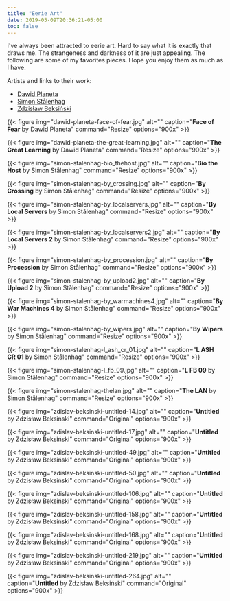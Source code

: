 ```yaml
---
title: "Eerie Art"
date: 2019-05-09T20:36:21-05:00
toc: false
---
```


I've always been attracted to eerie art. Hard to say what it is exactly that draws me. The strangeness and darkness of it are just appealing. The following are some of my favorites pieces. Hope you enjoy them as much as I have. 

Artists and links to their work: 

- [Dawid Planeta](https://www.behance.net/dawidplaneta)
- [Simon Stålenhag](https://www.simonstalenhag.se/)
- [Zdzisław Beksiński](https://www.wikiart.org/en/zdislav-beksinski)

{{< figure
img="dawid-planeta-face-of-fear.jpg" 
alt="" 
caption="**Face of Fear** by Dawid Planeta" 
command="Resize" 
options="900x" >}}
<br>

{{< figure
img="dawid-planeta-the-great-learning.jpg" 
alt="" 
caption="**The Great Learning** by Dawid Planeta" 
command="Resize" 
options="900x" >}}
<br>

{{< figure
img="simon-stalenhag-bio_thehost.jpg" 
alt="" 
caption="**Bio the Host** by Simon Stålenhag" 
command="Resize" 
options="900x" >}}
<br>

{{< figure
img="simon-stalenhag-by_crossing.jpg" 
alt="" 
caption="**By Crossing** by Simon Stålenhag" 
command="Resize" 
options="900x" >}}
<br>

{{< figure
img="simon-stalenhag-by_localservers.jpg" 
alt="" 
caption="**By Local Servers** by Simon Stålenhag" 
command="Resize" 
options="900x" >}}
<br>

{{< figure
img="simon-stalenhag-by_localservers2.jpg" 
alt="" 
caption="**By Local Servers 2** by Simon Stålenhag" 
command="Resize" 
options="900x" >}}
<br>

{{< figure
img="simon-stalenhag-by_procession.jpg" 
alt="" 
caption="**By Procession** by Simon Stålenhag" 
command="Resize" 
options="900x" >}}
<br>

{{< figure
img="simon-stalenhag-by_upload2.jpg" 
alt="" 
caption="**By Upload 2** by Simon Stålenhag" 
command="Resize" 
options="900x" >}}
<br>

{{< figure
img="simon-stalenhag-by_warmachines4.jpg" 
alt="" 
caption="**By War Machines 4** by Simon Stålenhag" 
command="Resize" 
options="900x" >}}
<br>

{{< figure
img="simon-stalenhag-by_wipers.jpg" 
alt="" 
caption="**By Wipers** by Simon Stålenhag" 
command="Resize" 
options="900x" >}}
<br>

{{< figure
img="simon-stalenhag-l_ash_cr_01.jpg" 
alt="" 
caption="**L ASH CR 01** by Simon Stålenhag" 
command="Resize" 
options="900x" >}}
<br>

{{< figure
img="simon-stalenhag-l_fb_09.jpg" 
alt="" 
caption="**L FB 09** by Simon Stålenhag" 
command="Resize" 
options="900x" >}}
<br>

{{< figure
img="simon-stalenhag-thelan.jpg" 
alt="" 
caption="**The LAN** by Simon Stålenhag" 
command="Resize" 
options="900x" >}}
<br>

{{< figure
img="zdislav-beksinski-untitled-14.jpg" 
alt="" 
caption="**Untitled** by Zdzisław Beksiński" 
command="Original" 
options="900x" >}}
<br>

{{< figure
img="zdislav-beksinski-untitled-17.jpg" 
alt="" 
caption="**Untitled** by Zdzisław Beksiński" 
command="Original" 
options="900x" >}}
<br>

{{< figure
img="zdislav-beksinski-untitled-49.jpg" 
alt="" 
caption="**Untitled** by Zdzisław Beksiński" 
command="Original" 
options="900x" >}}
<br>

{{< figure
img="zdislav-beksinski-untitled-50.jpg" 
alt="" 
caption="**Untitled** by Zdzisław Beksiński" 
command="Original" 
options="900x" >}}
<br>

{{< figure
img="zdislav-beksinski-untitled-106.jpg" 
alt="" 
caption="**Untitled** by Zdzisław Beksiński" 
command="Original" 
options="900x" >}}
<br>

{{< figure
img="zdislav-beksinski-untitled-158.jpg" 
alt="" 
caption="**Untitled** by Zdzisław Beksiński" 
command="Original" 
options="900x" >}}
<br>

{{< figure
img="zdislav-beksinski-untitled-168.jpg" 
alt="" 
caption="**Untitled** by Zdzisław Beksiński" 
command="Original" 
options="900x" >}}
<br>

{{< figure
img="zdislav-beksinski-untitled-219.jpg" 
alt="" 
caption="**Untitled** by Zdzisław Beksiński" 
command="Original" 
options="900x" >}}
<br>

{{< figure
img="zdislav-beksinski-untitled-264.jpg" 
alt="" 
caption="**Untitled** by Zdzisław Beksiński" 
command="Original" 
options="900x" >}}
<br>
